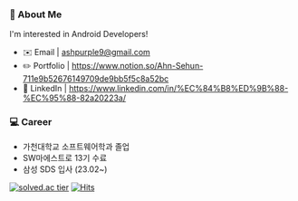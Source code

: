 ### 👋 About Me
I'm interested in Android Developers!
- ✉️ Email | ashpurple9@gmail.com
- ✏️  Portfolio | https://www.notion.so/Ahn-Sehun-711e9b52676149709de9bb5f5c8a52bc
- 🔗 LinkedIn | https://www.linkedin.com/in/%EC%84%B8%ED%9B%88-%EC%95%88-82a20223a/

### 💻 Career
- 가천대학교 소프트웨어학과 졸업
- SW마에스트로 13기 수료
- 삼성 SDS 입사 (23.02~)

[![solved.ac tier](http://mazassumnida.wtf/api/mini/generate_badge?boj=ashpurple)](https://solved.ac/ashpurple)
[![Hits](https://hits.seeyoufarm.com/api/count/incr/badge.svg?url=https%3A%2F%2Fgithub.com%2Fashpurple&count_bg=%2379C83D&title_bg=%23555555&icon=&icon_color=%23E7E7E7&title=hits&edge_flat=false)](https://hits.seeyoufarm.com)                
